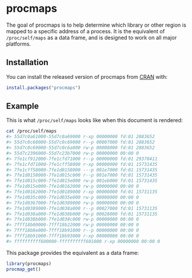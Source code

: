 
<!-- README.md is generated from README.Rmd. Please edit that file -->

# procmaps

<!-- badges: start -->

<!-- badges: end -->

The goal of procmaps is to help determine which library or other region
is mapped to a specific address of a process. It is the equivalent of
`/proc/self/maps` as a data frame, and is designed to work on all major
platforms.

## Installation

You can install the released version of procmaps from
[CRAN](https://CRAN.R-project.org) with:

``` r
install.packages("procmaps")
```

## Example

This is what `/proc/self/maps` looks like when this document is
rendered:

``` bash
cat /proc/self/maps
#> 55d7c0a61000-55d7c0a69000 r-xp 00000000 fd:01 2883652                    /bin/cat
#> 55d7c0c68000-55d7c0c69000 r--p 00007000 fd:01 2883652                    /bin/cat
#> 55d7c0c69000-55d7c0c6a000 rw-p 00008000 fd:01 2883652                    /bin/cat
#> 55d7c2396000-55d7c23b7000 rw-p 00000000 00:00 0                          [heap]
#> 7fe1cf912000-7fe1cfd71000 r--p 00000000 fd:01 29370411                   /usr/lib/locale/locale-archive
#> 7fe1cfd71000-7fe1cff58000 r-xp 00000000 fd:01 15731435                   /lib/x86_64-linux-gnu/libc-2.27.so
#> 7fe1cff58000-7fe1d0158000 ---p 001e7000 fd:01 15731435                   /lib/x86_64-linux-gnu/libc-2.27.so
#> 7fe1d0158000-7fe1d015c000 r--p 001e7000 fd:01 15731435                   /lib/x86_64-linux-gnu/libc-2.27.so
#> 7fe1d015c000-7fe1d015e000 rw-p 001eb000 fd:01 15731435                   /lib/x86_64-linux-gnu/libc-2.27.so
#> 7fe1d015e000-7fe1d0162000 rw-p 00000000 00:00 0 
#> 7fe1d0162000-7fe1d0189000 r-xp 00000000 fd:01 15731135                   /lib/x86_64-linux-gnu/ld-2.27.so
#> 7fe1d035c000-7fe1d035e000 rw-p 00000000 00:00 0 
#> 7fe1d0367000-7fe1d0389000 rw-p 00000000 00:00 0 
#> 7fe1d0389000-7fe1d038a000 r--p 00027000 fd:01 15731135                   /lib/x86_64-linux-gnu/ld-2.27.so
#> 7fe1d038a000-7fe1d038b000 rw-p 00028000 fd:01 15731135                   /lib/x86_64-linux-gnu/ld-2.27.so
#> 7fe1d038b000-7fe1d038c000 rw-p 00000000 00:00 0 
#> 7fff18b00000-7fff18b22000 rw-p 00000000 00:00 0                          [stack]
#> 7fff18b8e000-7fff18b91000 r--p 00000000 00:00 0                          [vvar]
#> 7fff18b91000-7fff18b93000 r-xp 00000000 00:00 0                          [vdso]
#> ffffffffff600000-ffffffffff601000 r-xp 00000000 00:00 0                  [vsyscall]
```

This package provides the equivalent as a data frame:

``` r
library(procmaps)
procmap_get()
```
